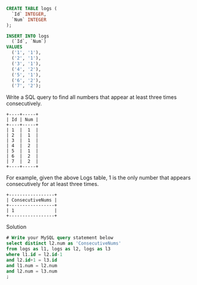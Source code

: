 ```SQL
CREATE TABLE logs (
  `Id` INTEGER,
  `Num` INTEGER
);

INSERT INTO logs
  (`Id`, `Num`)
VALUES
  ('1', '1'),
  ('2', '1'),
  ('3', '1'),
  ('4', '2'),
  ('5', '1'),
  ('6', '2'),
  ('7', '2');
```
Write a SQL query to find all numbers that appear at least three times consecutively.
```
+----+-----+
| Id | Num |
+----+-----+
| 1  |  1  |
| 2  |  1  |
| 3  |  1  |
| 4  |  2  |
| 5  |  1  |
| 6  |  2  |
| 7  |  2  |
+----+-----+
```
For example, given the above Logs table, 1 is the only number that appears consecutively for at least three times.
```
+-----------------+
| ConsecutiveNums |
+-----------------+
| 1               |
+-----------------+
```
Solution
```SQL
# Write your MySQL query statement below
select distinct l2.num as 'ConsecutiveNums'
from logs as l1, logs as l2, logs as l3
where l1.id = l2.id-1
and l2.id+1 = l3.id
and l1.num = l2.num
and l2.num = l3.num
;
```
